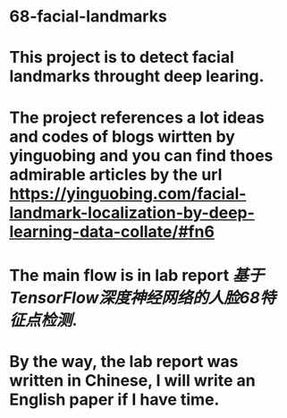 # 68-facial-landmarks
# This project is to detect facial landmarks throught deep learing.
# The project references a lot ideas and codes of blogs wirtten by yinguobing and you can find thoes admirable articles by the url  https://yinguobing.com/facial-landmark-localization-by-deep-learning-data-collate/#fn6

# The main flow is in lab report *基于TensorFlow深度神经网络的人脸68特征点检测*.
# By the way, the lab report was written in Chinese, I will write an English paper if I have time.
